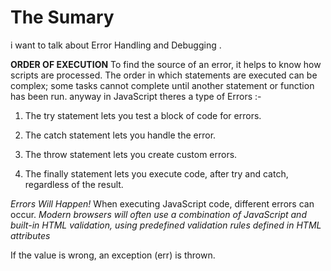 # The Sumary

i want to talk about Error Handling and Debugging .

**ORDER OF EXECUTION**
To find the source of an error, it helps to know how scripts are processed. The order in which statements are executed can be complex; some tasks cannot complete until another statement or function has been run.
 anyway in JavaScript theres a type of Errors :-
 

 1. The try statement lets you test a block of code for errors.

1. The catch statement lets you handle the error.

1. The throw statement lets you create custom errors.

1. The finally statement lets you execute code, after try and catch, regardless of the result.


  *Errors Will Happen!* When executing JavaScript code, different errors can occur.
  *Modern browsers will often use a combination of JavaScript and built-in HTML validation, using predefined validation rules defined in HTML attributes*

 If the value is wrong, an exception (err) is thrown.
 
